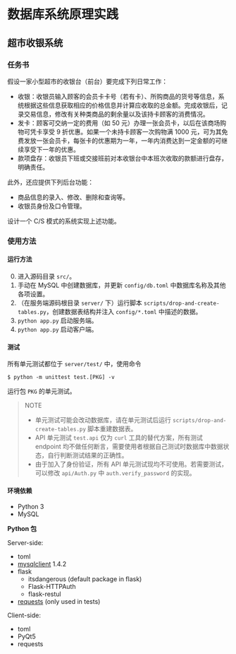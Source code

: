 # 数据库系统原理实践

## 超市收银系统

### 任务书

假设一家小型超市的收银台（前台）要完成下列日常工作：

- 收银：收银员输入顾客的会员卡卡号（若有卡）、所购商品的货号等信息，系统根据这些信息获取相应的价格信息并计算应收取的总金额。完成收银后，记录交易信息，修改有关种类商品的剩余量以及该持卡顾客的消费情况。
- 发卡：顾客可交纳一定的费用（如 50 元）办理一张会员卡，以后在该商场购物可凭卡享受 9 折优惠。如果一个未持卡顾客一次购物满 1000 元，可为其免费发放一张会员卡，每张卡的优惠期为一年，一年内消费达到一定金额的可继续享受下一年的优惠。
- 款项盘存：收银员下班或交接班前对本收银台中本班次收取的款额进行盘存，明确责任。

此外，还应提供下列后台功能：

- 商品信息的录入、修改、删除和查询等。
- 收银员身份及口令管理。

设计一个 C/S 模式的系统实现上述功能。

### 使用方法

#### 运行方法

0. 进入源码目录 `src/`。
1. 手动在 MySQL 中创建数据库，并更新 `config/db.toml` 中数据库名称及其他各项设置。
2. （在服务端源码根目录 `server/` 下）运行脚本 `scripts/drop-and-create-tables.py`，创建数据表结构并注入 `config/*.toml` 中描述的数据。
3. `python app.py` 启动服务端。
4. `python app.py` 启动客户端。

#### 测试

所有单元测试都位于 `server/test/` 中，使用命令

```console
$ python -m unittest test.[PKG] -v
```

运行包 `PKG` 的单元测试。

> NOTE
>
> - 单元测试可能会改动数据库，请在单元测试后运行 `scripts/drop-and-create-tables.py` 脚本重建数据表。
> - API 单元测试 `test.api` 仅为 `curl` 工具的替代方案，所有测试 endpoint 均不做任何断言，需要使用者根据自己测试时数据库中数据状态，自行判断测试结果的正确性。
> - 由于加入了身份验证，所有 API 单元测试现均不可使用。若需要测试，可以修改 `api/Auth.py` 中 `auth.verify_password` 的实现。

#### 环境依赖

- Python 3
- MySQL

__Python 包__

Server-side:

- toml
- [mysqlclient](https://github.com/PyMySQL/mysqlclient-python) 1.4.2
- flask
    - itsdangerous (default package in flask)
    - Flask-HTTPAuth
    - flask-restul
- [requests](https://2.python-requests.org/en/master/) (only used in tests)

Client-side:

- toml
- PyQt5
- requests
